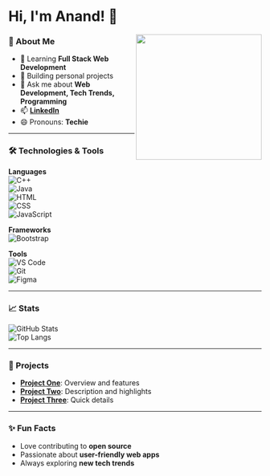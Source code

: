# Hi, I'm Anand! 👋  

<img align="right" width="250" src="https://i.pinimg.com/originals/47/f0/34/47f0342cec72b800463bf003eac1257e.gif" />  

### 🌟 About Me  
- 🌱 Learning **Full Stack Web Development**  
- 🔭 Building personal projects  
- 💬 Ask me about **Web Development, Tech Trends, Programming**  
- 📫 [**LinkedIn**](https://www.linkedin.com/in/anand-s-657639305/)  
- 😄 Pronouns: **Techie**  

---

### 🛠️ Technologies & Tools  

**Languages**  
<img src="https://img.icons8.com/color/48/000000/c-plus-plus-logo.png" alt="C++" title="C++"/>  
<img src="https://img.icons8.com/color/48/000000/java-coffee-cup-logo.png" alt="Java" title="Java"/>  
<img src="https://img.icons8.com/color/48/000000/html-5.png" alt="HTML" title="HTML"/>  
<img src="https://img.icons8.com/color/48/000000/css3.png" alt="CSS" title="CSS"/>  
<img src="https://img.icons8.com/color/48/000000/javascript.png" alt="JavaScript" title="JavaScript"/>  

**Frameworks**  
<img src="https://img.icons8.com/color/48/000000/bootstrap.png" alt="Bootstrap" title="Bootstrap"/>  

**Tools**  
<img src="https://img.icons8.com/color/48/000000/visual-studio-code-2019.png" alt="VS Code" title="VS Code"/>  
<img src="https://img.icons8.com/color/48/000000/git.png" alt="Git" title="Git"/>  
<img src="https://img.icons8.com/color/48/000000/figma--v1.png" alt="Figma" title="Figma"/>  

---

### 📈 Stats  
![GitHub Stats](https://github-readme-stats.vercel.app/api?username=anand123&show_icons=true&theme=radical)  
![Top Langs](https://github-readme-stats.vercel.app/api/top-langs/?username=anand123&layout=compact&theme=radical)  

---

### 🌟 Projects  
- **[Project One](#)**: Overview and features  
- **[Project Two](#)**: Description and highlights  
- **[Project Three](#)**: Quick details  

---

### ✨ Fun Facts  
- Love contributing to **open source**  
- Passionate about **user-friendly web apps**  
- Always exploring **new tech trends**  
